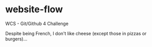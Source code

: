 # website-flow
WCS - Git/Github 4 Challenge

Despite being French, I don't like cheese (except those in pizzas or burgers)...
